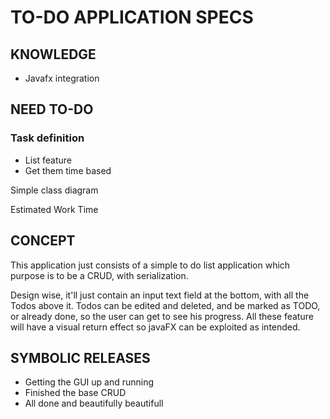 # TO-DO APPLICATION SPECS

## KNOWLEDGE

  * Javafx integration

## NEED TO-DO

### Task definition
  * List feature
  * Get them time based

Simple class diagram

Estimated Work Time

## CONCEPT

This application just consists of a simple to do list application which purpose is to be a CRUD, with serialization.

Design wise, it'll just contain an input text field at the bottom, with all the Todos above it. 
Todos can be edited and deleted, and be marked as TODO, or already done, so the user can get to see his progress.
All these feature will have a visual return effect so javaFX can be exploited as intended.

## SYMBOLIC RELEASES

* Getting the GUI up and running
* Finished the base CRUD
* All done and beautifully beautifull

